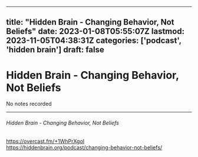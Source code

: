 
---
title: "Hidden Brain - Changing Behavior, Not Beliefs"
date: 2023-01-08T05:55:07Z
lastmod: 2023-11-05T04:38:31Z
categories: ['podcast', 'hidden brain']
draft: false
---


# Hidden Brain - Changing Behavior, Not Beliefs

No notes recorded

- - -
###### Hidden Brain - Changing Behavior, Not Beliefs

https://overcast.fm/+1WhPrXgoI  
https://hiddenbrain.org/podcast/changing-behavior-not-beliefs/

<!-- #public #podcast #hidden brain# -->

<!-- {BearID:D46F1A78-6A10-42D0-BC96-2CB0AA5491DB-28016-00002D98073D2CCA} -->
